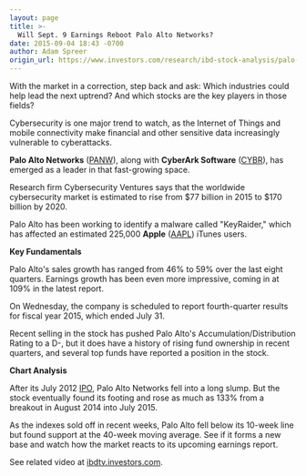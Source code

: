 ```yaml
---
layout: page
title: >-
  Will Sept. 9 Earnings Reboot Palo Alto Networks?
date: 2015-09-04 18:43 -0700
author: Adam Spreer
origin_url: https://www.investors.com/research/ibd-stock-analysis/palo-alto-networks-set-for-earnings/
---
```





  

With the market in a correction, step back and ask: Which industries could help lead the next uptrend? And which stocks are the key players in those fields?

  

Cybersecurity is one major trend to watch, as the Internet of Things and mobile connectivity make financial and other sensitive data increasingly vulnerable to cyberattacks.

  

**Palo Alto Networks** ([PANW](https://research.investors.com/quote.aspx?symbol=PANW)), along with **CyberArk Software** ([CYBR](https://research.investors.com/quote.aspx?symbol=CYBR)), has emerged as a leader in that fast-growing space.

  

Research firm Cybersecurity Ventures says that the worldwide cybersecurity market is estimated to rise from $77 billion in 2015 to $170 billion by 2020.

  

Palo Alto has been working to identify a malware called "KeyRaider," which has affected an estimated 225,000 **Apple** ([AAPL](https://research.investors.com/quote.aspx?symbol=AAPL)) iTunes users.

  

**Key Fundamentals**

  

Palo Alto's sales growth has ranged from 46% to 59% over the last eight quarters. Earnings growth has been even more impressive, coming in at 109% in the latest report.

  

On Wednesday, the company is scheduled to report fourth-quarter results for fiscal year 2015, which ended July 31.

  

Recent selling in the stock has pushed Palo Alto's Accumulation/Distribution Rating to a D-, but it does have a history of rising fund ownership in recent quarters, and several top funds have reported a position in the stock.

  

**Chart Analysis**

  

After its July 2012 [IPO](http://news.investors.com/iponews.htm), Palo Alto Networks fell into a long slump. But the stock eventually found its footing and rose as much as 133% from a breakout in August 2014 into July 2015.

  

As the indexes sold off in recent weeks, Palo Alto fell below its 10-week line but found support at the 40-week moving average. See if it forms a new base and watch how the market reacts to its upcoming earnings report.

  

See related video at [ibdtv.investors.com](http://ibdtv.investors.com/).





